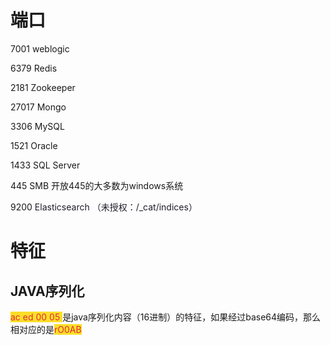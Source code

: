 # 端口
7001		weblogic

6379		Redis

2181		Zookeeper

27017 	Mongo

3306		MySQL

1521		Oracle

1433		SQL Server

445		SMB 开放445的大多数为windows系统

9200		<font style="color:rgb(30, 29, 42);">Elasticsearch	（未授权：/_cat/indices）</font>

# 特征
## JAVA序列化
<font style="color:#DF2A3F;background-color:#FBDE28;">ac ed 00 05 </font>是java序列化内容（16进制）的特征，如果经过base64编码，那么相对应的是<font style="color:#DF2A3F;background-color:#FBDE28;">rO0AB</font>

